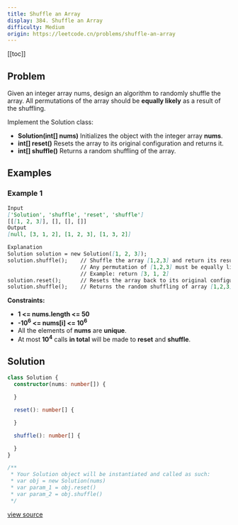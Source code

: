 ```yaml
---
title: Shuffle an Array
display: 384. Shuffle an Array
difficulty: Medium
origin: https://leetcode.cn/problems/shuffle-an-array
---
```


[[toc]]

## Problem

Given an integer array nums, design an algorithm to randomly shuffle the array. All permutations of the array should be **equally likely** as a result of the shuffling.

Implement the Solution class:

- **Solution(int[] nums)** Initializes the object with the integer array **nums**.
- **int[] reset()** Resets the array to its original configuration and returns it.
- **int[] shuffle()** Returns a random shuffling of the array.

## Examples

### Example 1

```md
Input
['Solution', 'shuffle', 'reset', 'shuffle']
[[[1, 2, 3]], [], [], []]
Output
[null, [3, 1, 2], [1, 2, 3], [1, 3, 2]]

Explanation
Solution solution = new Solution([1, 2, 3]);
solution.shuffle();    // Shuffle the array [1,2,3] and return its result.
                       // Any permutation of [1,2,3] must be equally likely to be returned.
                       // Example: return [3, 1, 2]
solution.reset();      // Resets the array back to its original configuration [1,2,3]. Return [1, 2, 3]
solution.shuffle();    // Returns the random shuffling of array [1,2,3]. Example: return [1, 3, 2]

```

**Constraints:**

- **1 <= nums.length <= 50**
- **-10<sup>6</sup> <= nums[i] <= 10<sup>6</sup>**
- All the elements of **nums** are **unique**.
- At most **10<sup>4</sup>** calls **in total** will be made to **reset** and **shuffle**.

## Solution

```ts
class Solution {
  constructor(nums: number[]) {

  }

  reset(): number[] {

  }

  shuffle(): number[] {

  }
}

/**
 * Your Solution object will be instantiated and called as such:
 * var obj = new Solution(nums)
 * var param_1 = obj.reset()
 * var param_2 = obj.shuffle()
 */
```

[view source](https://leetcode.cn/problems/shuffle-an-array)
